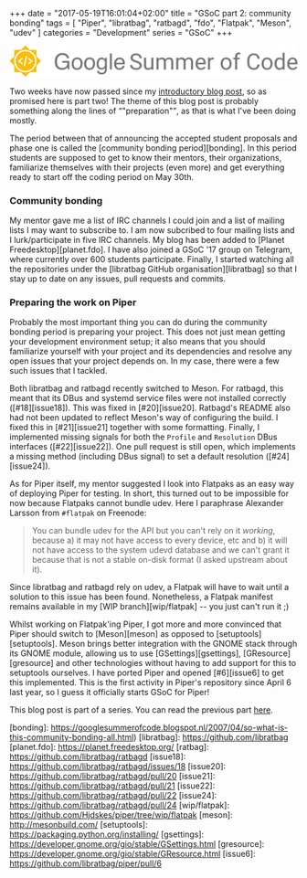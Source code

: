 +++
date = "2017-05-19T16:01:04+02:00"
title = "GSoC part 2: community bonding"
tags = [ "Piper", "libratbag", "ratbagd", "fdo", "Flatpak", "Meson", "udev" ]
categories = "Development"
series = "GSoC"
+++

![GSoC logo horizontal](/img/blog/gsoc-part-1/GSoC-logo-horizontal.svg)

Two weeks have now passed since my [introductory blog post](/blog/gsoc-part-1),
so as promised here is part two! The theme of this blog post is probably
something along the lines of <q>"preparation"</q>, as that is what I've been
doing mostly.

The period between that of announcing the accepted student proposals and phase
one is called the [community bonding period][bonding]. In this period students
are supposed to get to know their mentors, their organizations, familiarize
themselves with their projects (even more) and get everything ready to start
off the coding period on May 30th.

### Community bonding

My mentor gave me a list of IRC channels I could join and a list of mailing
lists I may want to subscribe to. I am now subcribed to four mailing lists and I
lurk/participate in five IRC channels. My blog has been added to [Planet
Freedesktop][planet.fdo]. I have also joined a GSoC '17 group on Telegram, where
currently over 600 students participate. Finally, I started watching all the
repositories under the [libratbag GitHub organisation][libratbag] so that I stay
up to date on any issues, pull requests and commits.

### Preparing the work on Piper

Probably the most important thing you can do during the community bonding period
is preparing your project. This does not just mean getting your development
environment setup; it also means that you should familiarize yourself with your
project and its dependencies and resolve any open issues that your project
depends on. In my case, there were a few such issues that I tackled.

Both libratbag and ratbagd recently switched to Meson. For ratbagd, this meant
that its DBus and systemd service files were not installed correctly
([#18][issue18]). This was fixed in [#20][issue20]. Ratbagd's README also had
not been updated to reflect Meson's way of configuring the build. I fixed this
in [#21][issue21] together with some formatting. Finally, I implemented
missing signals for both the `Profile` and `Resolution` DBus interfaces
([#22][issue22]). One pull request is still open, which implements a missing
method (including DBus signal) to set a default resolution ([#24][issue24]).

As for Piper itself, my mentor suggested I look into Flatpaks as an easy way of
deploying Piper for testing. In short, this turned out to be impossible for now
because Flatpaks cannot bundle udev. Here I paraphrase Alexander Larsson from
`#flatpak` on Freenode:

> You can bundle udev for the API but you can't rely on it *working*, because
a) it may not have access to every device, etc and b) it will not have access to
the system udevd database and we can't grant it because that is not a stable
on-disk format (I asked upstream about it).

Since libratbag and ratbagd rely on udev, a Flatpak will have to wait until a
solution to this issue has been found. Nonetheless, a Flatpak manifest remains
available in my [WIP branch][wip/flatpak] -- you just can't run it ;)

Whilst working on Flatpak'ing Piper, I got more and more convinced that Piper
should switch to [Meson][meson] as opposed to [setuptools][setuptools]. Meson
brings better integration with the GNOME stack through its GNOME module,
allowing us to use [GSettings][gsettings], [GResource][gresource] and other
technologies without having to add support for this to setuptools ourselves. I
have ported Piper and opened [#6][issue6] to get this implemented. This is the
first activity in Piper's repository since April 6 last year, so I guess it
officially starts GSoC for Piper!

This blog post is part of a series. You can read the previous part
[here](/blog/gsoc-part-1).

[bonding]: https://googlesummerofcode.blogspot.nl/2007/04/so-what-is-this-community-bonding-all.html)
[libratbag]: https://github.com/libratbag
[planet.fdo]: https://planet.freedesktop.org/
[ratbag]: https://github.com/libratbag/ratbagd
[issue18]: https://github.com/libratbag/ratbagd/issues/18
[issue20]: https://github.com/libratbag/ratbagd/pull/20
[issue21]: https://github.com/libratbag/ratbagd/pull/21
[issue22]: https://github.com/libratbag/ratbagd/pull/22
[issue24]: https://github.com/libratbag/ratbagd/pull/24
[wip/flatpak]: https://github.com/Hjdskes/piper/tree/wip/flatpak
[meson]: http://mesonbuild.com/
[setuptools]: https://packaging.python.org/installing/
[gsettings]: https://developer.gnome.org/gio/stable/GSettings.html
[gresource]: https://developer.gnome.org/gio/stable/GResource.html
[issue6]: https://github.com/libratbag/piper/pull/6

